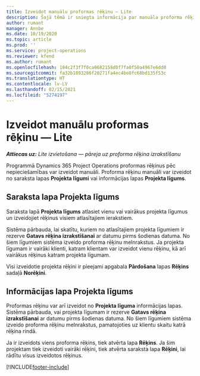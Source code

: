 ```yaml
---
title: Izveidot manuālu proformas rēķinu — Lite
description: Šajā tēmā ir sniegta informācija par manuāla proforma rēķina izveidi risinājumā Project Operations.
author: rumant
manager: Annbe
ms.date: 10/19/2020
ms.topic: article
ms.prod: ''
ms.service: project-operations
ms.reviewer: kfend
ms.author: rumant
ms.openlocfilehash: 104c2f3f7f0ca0682158d0f7fa0f50a4967e6dd0
ms.sourcegitcommit: fa32b1893286f20271fa4ec4be8fc68bd135f53c
ms.translationtype: HT
ms.contentlocale: lv-LV
ms.lasthandoff: 02/15/2021
ms.locfileid: "5274197"
---
```

# <a name="create-a-manual-proforma-invoice---lite"></a>Izveidot manuālu proformas rēķinu — Lite

_**Attiecas uz:** Lite izvietošana — pāreja uz proforma rēķina izrakstīšanu_

Programmā Dynamics 365 Project Operations proformas rēķinus pēc nepieciešamības var izveidot manuāli. Proforma rēķinu manuāli var izveidot no saraksta lapas **Projekta līgumi** vai informācijas lapas **Projekta līgums**.

##  <a name="project-contracts-list-page"></a>Saraksta lapa Projekta līgums

Saraksta lapā **Projekta līgums** atlasiet vienu vai vairākus projekta līgumus un izveidojiet rēķinus visiem atlasītajiem ierakstiem.

Sistēma pārbauda, lai skatītu, kuriem no atlasītajiem projekta līgumiem ir rezerve **Gatavs rēķina izrakstīšanai** ar datumu pirms šodienas datuma. No šiem līgumiem sistēma izveido proforma rēķinu melnrakstus. Ja projekta līgumam ir vairāki klienti, katram klientam var izveidot vienu rēķinu, kā arī vairākus rēķinus katram projekta līgumam.

Visi izveidotie projekta rēķini ir pieejami apgabala **Pārdošana** lapas **Rēķins** sadaļā **Norēķini**.

## <a name="project-contract-details-page"></a>Informācijas lapa Projekta līgums

Proformas rēķinu var arī izveidot no **Projekta līguma** informācijas lapas. Sistēma pārbauda, vai projekta līgumam ir rezerve **Gatavs rēķina izrakstīšanai** ar datumu pirms šodienas datuma. No šiem līgumiem sistēma izveido proforma rēķinu melnrakstus, pamatojoties uz klientu skaitu katrā rēķina rindā.

Ja ir izveidots viens proforma rēķins, tiek atvērta lapa **Rēķins**. Ja šim projektam tiek izveidoti vairāki rēķini, tiek atvērta saraksta lapa **Rēķini**, lai rādītu visus izveidotos rēķinus.


[!INCLUDE[footer-include](../../includes/footer-banner.md)]